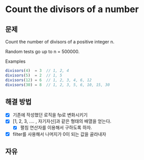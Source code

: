 # Count the divisors of a number

## 문제
Count the number of divisors of a positive integer n.

Random tests go up to n = 500000.

Examples
```javascript
divisors(4)  = 3  // 1, 2, 4
divisors(5)  = 2  // 1, 5
divisors(12) = 6  // 1, 2, 3, 4, 6, 12
divisors(30) = 8  // 1, 2, 3, 5, 6, 10, 15, 30
```

## 해결 방법

* [X] 기존에 작성했던 로직을 fp로 변화시키기
* [X] [1, 2, 3, .... , 자기자신]과 같은 형태의 배열을 얻는다.
    * [X] 펼침 연산자를 이용해서 구하도록 하자.
* [X] filter를 사용해서 나머지가 0이 되는 값을 골라내자

## 자유

